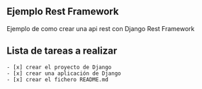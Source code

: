 ## Ejemplo Rest Framework

Ejemplo de como crear una api rest con Django Rest Framework

## Lista de tareas a realizar

	- [x] crear el proyecto de Django
	- [x] crear una aplicación de Django
	- [x] crear el fichero README.md

